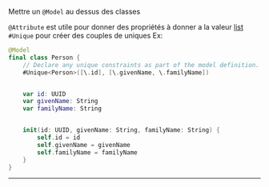 Mettre un `@Model` au dessus des classes 

`@Attribute` est utile pour donner des propriétés à donner a la valeur [list](https://developer.apple.com/documentation/swiftdata/schema/attribute/option) 
`#Unique` pour créer des couples de uniques
Ex: 
```swift
@Model
final class Person {
    // Declare any unique constraints as part of the model definition.
    #Unique<Person>([\.id], [\.givenName, \.familyName])


    var id: UUID
    var givenName: String
    var familyName: String


    init(id: UUID, givenName: String, familyName: String) {
        self.id = id
        self.givenName = givenName
        self.familyName = familyName
    }
}
```
****
